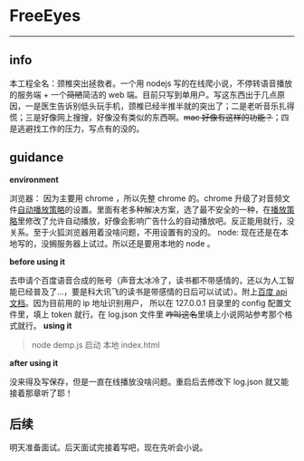 # FreeEyes
---

## info
本工程全名：颈椎突出拯救者。一个用 nodejs 写的在线爬小说，不停转语音播放的服务端 + 一个~~简陋~~简洁的 web 端。目前只写到单用户。写这东西出于几点原因，一是医生告诉别低头玩手机，颈椎已经半推半就的突出了；二是老听音乐扎得慌；三是好像网上搜搜，好像没有类似的东西啊。~~mac 好像有这样的功能？~~；四是逃避找工作的压力，写点有的没的。

## guidance

**environment**

浏览器：
因为主要用 chrome ，所以先整 chrome 的。chrome 升级了对音频文件[自动播放策略](https://developers.google.com/web/updates/2017/09/autoplay-policy-changes#developer-switches)的设置。里面有老多种解决方案，选了最不安全的一种，在[播放策略](chrome://flags/#autoplay-policy)里修改了允许自动播放，好像会影响广告什么的自动播放吧。反正能用就行，没关系。至于火狐浏览器用着没啥问题，不用设置有的没的。
node:
现在还是在本地写的，没搁服务器上试过。所以还是要用本地的 node 。

**before using it**

去申请个百度语音合成的账号（声音太冰冷了，读书都不带感情的，还以为人工智能已经普及了...，要是科大讯飞的读书是带感情的日后可以试试）。附上[百度 api 文档](http://ai.baidu.com/docs#/TTS-API/8a85ed6e)。因为目前用的 ip 地址识别用户， 所以在 127.0.0.1 目录里的 config 配置文件里，填上 token 就行。在 log.json 文件里 ~~咋叫这名~~里填上小说网站参考那个格式就行。
**using it**
> node demp.js
> 启动 本地 index.html


**after using it**

没来得及写保存，但是一直在线播放没啥问题。重启后去修改下 log.json 就又能接着那章听了耶！

## 后续
明天准备面试。后天面试完接着写吧，现在先听会小说。